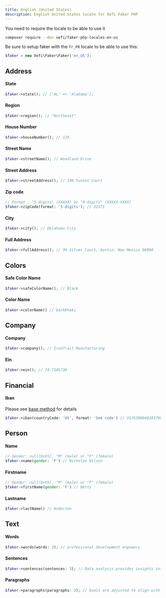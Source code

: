 ```yaml
---
title: English (United States)
description: English United States locale for Xefi Faker PHP
---
```


You need to require the locale to be able to use it
```bash
composer require --dev xefi/faker-php-locales-en-us
```

Be sure to setup faker with the `fr_FR` locale to be able to use this:

```php
$faker = new Xefi\Faker\Faker('en_US');
```

## Address

#### State
```php
$faker->state(); // ['AL' => 'Alabama'];
```

#### Region
```php
$faker->region(); // "Northeast"
```

#### House Number
```php
$faker->houseNumber(); // 129
```

#### Street Name
```php
$faker->streetName(); // Woodland Drive
```

#### Street Address
```php
$faker->streetAddress(); // 198 Sunset Court
```

#### Zip code
```php
// Format : "5-digits" (XXXXX) or "9-digits" (XXXXX-XXXX)
$faker->zipCode(format: '5-digits'); // 32371
```

#### City
```php
$faker->city(); // Oklahoma City
```

#### Full Address
```php
$faker->fullAddress(); // 39 Silver Court, Austin, New Mexico 96990
```

## Colors

#### Safe Color Name

```php
$faker->safeColorName(); // Black
```

#### Color Name
```php
$faker->colorName() // DarkKhaki
```

## Company

#### Company
```php
$faker->company(); // IronTrail Manufacturing
```

#### Ein
```php
$faker->ein(); // 74-7205738
```

## Financial

#### Iban

Please see [base method](/extensions/financial#iban) for details

```php
$faker->iban(countryCode: 'US', format: 'See code') // US7630004028379876543210943
```

## Person

#### Name
```php
// Gender: null(both), "M" (male) or "F" (female)
$faker->name(gender: 'F') // Nicholas Wilson
```

#### Firstname
```php
// Gender: null(both), "M" (male) or "F" (female)
$faker->firstName(gender: 'F') // Betty
```

#### Lastname
```php
$faker->lastName() // Anderson
```

## Text

#### Words

```php
$faker->words(words: 3); // professional development enpowers
```

#### Sentences

```php
$faker->sentences(sentences: 3); // Data analysis provides insights into performance ...
```

#### Paragraphs

```php
$faker->paragraphs(paragraphs: 3); // Goals are adjusted to align with shifting ...
```
